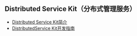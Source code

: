 ## Distributed Service Kit（分布式管理服务）

- [Distributed Service Kit简介](../distributedservice/distributedservice-kit-intro.md)
- [DistributedService Kit开发指南](../distributedservice/devicemanager-guidelines.md)